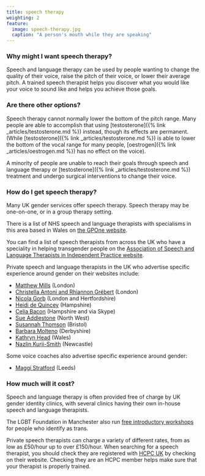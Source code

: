 ```yaml
---
title: speech therapy
weighting: 2
feature:
  image: speech-therapy.jpg
  caption: "A person's mouth while they are speaking"
---
```


### Why might I want speech therapy?

Speech and language therapy can be used by people wanting to change the quality of their voice, raise the pitch of their voice, or lower their average pitch. A trained speech therapist helps you discover what you would like your voice to sound like and helps you achieve those goals. 

### Are there other options?

Speech therapy cannot normally lower the bottom of the pitch range. Many people are able to accomplish that using [testosterone]({% link _articles/testosterone.md %}) instead, though its effects are permanent. (While [testosterone]({% link _articles/testosterone.md %}) is able to lower the bottom of the vocal range for many people, [oestrogen]({% link _articles/oestrogen.md %}) has no effect on the voice).

A minority of people are unable to reach their goals through speech and language therapy or [testosterone]({% link _articles/testosterone.md %}) treatment and undergo surgical interventions to change their voice.

### How do I get speech therapy?

Many UK gender services offer speech therapy. Speech therapy may be one-on-one, or in a group therapy setting.

There is a list of NHS speech and language therapists with specialisms in this area based in Wales on [the GPOne website](http://www.gpone.wales.nhs.uk/sitesplus/documents/1000/Wales%20GI%20Specialist%20SLT%20Contact%20Details%20per%20LHB%20-March%202020.pdf).

You can find a list of speech therapists from across the UK who have a speciality in helping transgender people on the [Association of Speech and Language Therapists in Independent Practice website](https://www.helpwithtalking.com/Member-Directory-specialty-23).

Private speech and language therapists in the UK who advertise specific experience around gender on their websites include:

- [Matthew Mills](http://www.matthewmills.uk.com/) (London)
- [Christella Antoni and Rhiannon Grébert](http://www.christellaantoni.co.uk/) (London)
- [Nicola Gorb](https://voicecommunicationclinic.com/) (London and Hertfordshire)
- [Heidi de Quincey](http://www.heididequincey.co.uk/) (Hampshire)
- [Celia Bacon](http://vox-humana.net/) (Hampshire and via Skype)
- [Sue Addlestone](http://www.sueaddlestone.co.uk) (North West)
- [Susannah Thomson](http://southbristolvoicetherapy.co.uk) (Bristol)
- [Barbara Molteno](http://www.vocalisptp.co.uk) (Derbyshire)
- [Kathryn Head](http://www.speech.org.uk/Speech_Therapy_Voice_Feminisation.html) (Wales)
- [Nazlin Kurji-Smith](https://www.northerngendernetwork.co.uk/) (Newcastle)

Some voice coaches also advertise specific experience around gender:

- [Maggi Stratford](https://www.maggistratford.com/) (Leeds)

### How much will it cost?

Speech and language therapy is often provided free of charge by UK gender identity clinics, with several clinics having their own in-house speech and language therapists. 

The LGBT Foundation in Manchester also run [free introductory workshops](https://lgbt.foundation/who-we-help/trans-people/voice-coaching) for people who identify as trans.

Private speech therapists can charge a variety of different rates, from as low as £50/hour up to over £150/hour. When searching for a speech therapist, you should check they are registered with [HCPC UK](https://www.hcpc-uk.org/) by checking on their website. Checking they are an HCPC member helps make sure that your therapist is properly trained.
